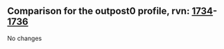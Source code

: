 ## Comparison for the outpost0 profile, rvn: [1734](https://github.com/PRO100KatYT/FortniteProfileRevisions/tree/main/profiles/outpost0/1734%20outpost0.json)-[1736](https://github.com/PRO100KatYT/FortniteProfileRevisions/tree/main/profiles/outpost0/1736%20outpost0.json)

No changes
